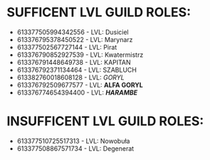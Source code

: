 # SUFFICENT LVL GUILD ROLES:

- 613377505994342556 - LVL: Dusiciel
- 613376795378450522 - LVL: Marynarz
- 613377502567727144 - LVL: Pirat
- 613376790852927539 - LVL: Kwatermistrz
- 613376791448649738 - LVL: KAPITAN
- 613376792371134464 - LVL: SZABLUCH
- 613382760018608128 - LVL: _GORYL_
- 613376792509677577 - LVL: **ALFA GORYL**
- 613376774654394400 - LVL: **_HARAMBE_**

# INSUFFICENT LVL GUILD ROLES:

- 613377510725517313 - LVL: Nowobuła
- 613377508867571734 - LVL: Degenerat
